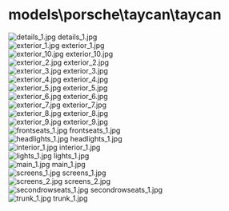 <h1>models\porsche\taycan\taycan</h1>
<div class="container text-center">
<div class="row">
<div class="col col-lg-2 col-6">
<img src="https://media.evkx.net/multimedia/models/porsche/taycan/taycan/details_1_xst.jpg" class="img-thumbnail" alt="details_1.jpg">
details_1.jpg
</div>
<div class="col col-lg-2 col-6">
<img src="https://media.evkx.net/multimedia/models/porsche/taycan/taycan/exterior_1_xst.jpg" class="img-thumbnail" alt="exterior_1.jpg">
exterior_1.jpg
</div>
<div class="col col-lg-2 col-6">
<img src="https://media.evkx.net/multimedia/models/porsche/taycan/taycan/exterior_10_xst.jpg" class="img-thumbnail" alt="exterior_10.jpg">
exterior_10.jpg
</div>
<div class="col col-lg-2 col-6">
<img src="https://media.evkx.net/multimedia/models/porsche/taycan/taycan/exterior_2_xst.jpg" class="img-thumbnail" alt="exterior_2.jpg">
exterior_2.jpg
</div>
<div class="col col-lg-2 col-6">
<img src="https://media.evkx.net/multimedia/models/porsche/taycan/taycan/exterior_3_xst.jpg" class="img-thumbnail" alt="exterior_3.jpg">
exterior_3.jpg
</div>
<div class="col col-lg-2 col-6">
<img src="https://media.evkx.net/multimedia/models/porsche/taycan/taycan/exterior_4_xst.jpg" class="img-thumbnail" alt="exterior_4.jpg">
exterior_4.jpg
</div>
<div class="col col-lg-2 col-6">
<img src="https://media.evkx.net/multimedia/models/porsche/taycan/taycan/exterior_5_xst.jpg" class="img-thumbnail" alt="exterior_5.jpg">
exterior_5.jpg
</div>
<div class="col col-lg-2 col-6">
<img src="https://media.evkx.net/multimedia/models/porsche/taycan/taycan/exterior_6_xst.jpg" class="img-thumbnail" alt="exterior_6.jpg">
exterior_6.jpg
</div>
<div class="col col-lg-2 col-6">
<img src="https://media.evkx.net/multimedia/models/porsche/taycan/taycan/exterior_7_xst.jpg" class="img-thumbnail" alt="exterior_7.jpg">
exterior_7.jpg
</div>
<div class="col col-lg-2 col-6">
<img src="https://media.evkx.net/multimedia/models/porsche/taycan/taycan/exterior_8_xst.jpg" class="img-thumbnail" alt="exterior_8.jpg">
exterior_8.jpg
</div>
<div class="col col-lg-2 col-6">
<img src="https://media.evkx.net/multimedia/models/porsche/taycan/taycan/exterior_9_xst.jpg" class="img-thumbnail" alt="exterior_9.jpg">
exterior_9.jpg
</div>
<div class="col col-lg-2 col-6">
<img src="https://media.evkx.net/multimedia/models/porsche/taycan/taycan/frontseats_1_xst.jpg" class="img-thumbnail" alt="frontseats_1.jpg">
frontseats_1.jpg
</div>
<div class="col col-lg-2 col-6">
<img src="https://media.evkx.net/multimedia/models/porsche/taycan/taycan/headlights_1_xst.jpg" class="img-thumbnail" alt="headlights_1.jpg">
headlights_1.jpg
</div>
<div class="col col-lg-2 col-6">
<img src="https://media.evkx.net/multimedia/models/porsche/taycan/taycan/interior_1_xst.jpg" class="img-thumbnail" alt="interior_1.jpg">
interior_1.jpg
</div>
<div class="col col-lg-2 col-6">
<img src="https://media.evkx.net/multimedia/models/porsche/taycan/taycan/lights_1_xst.jpg" class="img-thumbnail" alt="lights_1.jpg">
lights_1.jpg
</div>
<div class="col col-lg-2 col-6">
<img src="https://media.evkx.net/multimedia/models/porsche/taycan/taycan/main_1_xst.jpg" class="img-thumbnail" alt="main_1.jpg">
main_1.jpg
</div>
<div class="col col-lg-2 col-6">
<img src="https://media.evkx.net/multimedia/models/porsche/taycan/taycan/screens_1_xst.jpg" class="img-thumbnail" alt="screens_1.jpg">
screens_1.jpg
</div>
<div class="col col-lg-2 col-6">
<img src="https://media.evkx.net/multimedia/models/porsche/taycan/taycan/screens_2_xst.jpg" class="img-thumbnail" alt="screens_2.jpg">
screens_2.jpg
</div>
<div class="col col-lg-2 col-6">
<img src="https://media.evkx.net/multimedia/models/porsche/taycan/taycan/secondrowseats_1_xst.jpg" class="img-thumbnail" alt="secondrowseats_1.jpg">
secondrowseats_1.jpg
</div>
<div class="col col-lg-2 col-6">
<img src="https://media.evkx.net/multimedia/models/porsche/taycan/taycan/trunk_1_xst.jpg" class="img-thumbnail" alt="trunk_1.jpg">
trunk_1.jpg
</div>
</div>
</div>
